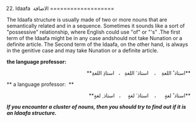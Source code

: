 22. Idaafa  الاضافة
===================

The Idaafa structure is usually made of two or more nouns that are
semantically related and in a sequence. Sometimes it sounds like a sort
of "possessive" relationship, where English could use "of" or "'s" .The
first term of the Idaafa might be in any case andshould not take
Nunation or a definite article. The Second term of the Idaafa, on the
other hand, is always in the genitive case and may take Nunation or a
definite article.

**the language professor:**

<p dir="rtl">
**استاذ ُ اللغةِ    ،    استاذ َ اللغةِ   ،   استاذِ اللغةِ**
</p>

** a language professor:  **

<p dir="rtl">
**استاذ ُ لغةٍ      ،    استاذ َ لغةٍ     ،   استاذ ِ لغةٍ**
</p>

***If you encounter a cluster of nouns, then you should try to find out
if it is an Idaafa structure.***


